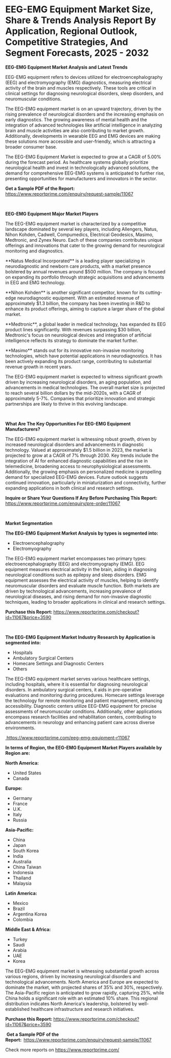 <p><h1>EEG-EMG Equipment Market Size, Share & Trends Analysis Report By Application, Regional Outlook, Competitive Strategies, And Segment Forecasts, 2025 - 2032</h1></p><p><strong>EEG-EMG Equipment Market Analysis and Latest Trends</strong></p>
<p><p>EEG-EMG equipment refers to devices utilized for electroencephalography (EEG) and electromyography (EMG) diagnostics, measuring electrical activity of the brain and muscles respectively. These tools are critical in clinical settings for diagnosing neurological disorders, sleep disorders, and neuromuscular conditions.</p><p>The EEG-EMG equipment market is on an upward trajectory, driven by the rising prevalence of neurological disorders and the increasing emphasis on early diagnostics. The growing awareness of mental health and the integration of advanced technologies like artificial intelligence in analyzing brain and muscle activities are also contributing to market growth. Additionally, developments in wearable EEG and EMG devices are making these solutions more accessible and user-friendly, which is attracting a broader consumer base.</p><p>The EEG-EMG Equipment Market is expected to grow at a CAGR of 5.00% during the forecast period. As healthcare systems globally prioritize neurological health and invest in technologically advanced solutions, the demand for comprehensive EEG-EMG systems is anticipated to further rise, presenting opportunities for manufacturers and innovators in the sector.</p></p>
<p><strong>Get a Sample PDF of the Report:&nbsp;</strong> <a href="https://www.reportprime.com/enquiry/request-sample/11067?utm_campaign=3492&utm_medium=2&utm_source=Github&utm_content=ia&utm_term=20032025&utm_id=eeg-emg-equipment">https://www.reportprime.com/enquiry/request-sample/11067</a></p>
<p>&nbsp;</p>
<p><strong>EEG-EMG Equipment Major Market Players</strong></p>
<p><p>The EEG-EMG equipment market is characterized by a competitive landscape dominated by several key players, including Allengers, Natus, Nihon Kohden, Cadwell, Compumedics, Electrical Geodesics, Masimo, Medtronic, and Zynex Neuro. Each of these companies contributes unique offerings and innovations that cater to the growing demand for neurological monitoring and diagnostics.</p><p>**Natus Medical Incorporated** is a leading player specializing in neurodiagnostic and newborn care products, with a market presence bolstered by annual revenues around $500 million. The company is focused on expanding its portfolio through strategic acquisitions and advancements in EEG and EMG technology.</p><p>**Nihon Kohden** is another significant competitor, known for its cutting-edge neurodiagnostic equipment. With an estimated revenue of approximately $1.3 billion, the company has been investing in R&D to enhance its product offerings, aiming to capture a larger share of the global market.</p><p>**Medtronic**, a global leader in medical technology, has expanded its EEG product lines significantly. With revenues surpassing $30 billion, Medtronic's focus on neurological devices and integration of artificial intelligence reflects its strategy to dominate the market further.</p><p>**Masimo** stands out for its innovative non-invasive monitoring technologies, which have potential applications in neurodiagnostics. It has been actively expanding its product range, contributing to substantial revenue growth in recent years.</p><p>The EEG-EMG equipment market is expected to witness significant growth driven by increasing neurological disorders, an aging population, and advancements in medical technologies. The overall market size is projected to reach several billion dollars by the mid-2020s, with a CAGR of approximately 5-7%. Companies that prioritize innovation and strategic partnerships are likely to thrive in this evolving landscape.</p></p>
<p>&nbsp;</p>
<p><strong>What Are The Key Opportunities For EEG-EMG Equipment Manufacturers?</strong></p>
<p><p>The EEG-EMG equipment market is witnessing robust growth, driven by increased neurological disorders and advancements in diagnostic technology. Valued at approximately $1.5 billion in 2023, the market is projected to grow at a CAGR of 7% through 2030. Key trends include the integration of AI for enhanced diagnostic capabilities and the rise in telemedicine, broadening access to neurophysiological assessments. Additionally, the growing emphasis on personalized medicine is propelling demand for specialized EEG-EMG devices. Future outlook suggests continued innovation, particularly in miniaturization and connectivity, further expanding applications in both clinical and research settings.</p></p>
<p><strong>Inquire or Share Your Questions If Any Before Purchasing This Report:</strong> <a href="https://www.reportprime.com/enquiry/pre-order/11067?utm_campaign=3492&utm_medium=2&utm_source=Github&utm_content=ia&utm_term=20032025&utm_id=eeg-emg-equipment">https://www.reportprime.com/enquiry/pre-order/11067</a></p>
<p>&nbsp;</p>
<p><strong>Market Segmentation</strong></p>
<p><strong>The EEG-EMG Equipment Market Analysis by types is segmented into:</strong></p>
<p><ul><li>Electroencephalography</li><li>Electromyography</li></ul></p>
<p><p>The EEG-EMG equipment market encompasses two primary types: electroencephalography (EEG) and electromyography (EMG). EEG equipment measures electrical activity in the brain, aiding in diagnosing neurological conditions such as epilepsy and sleep disorders. EMG equipment assesses the electrical activity of muscles, helping to identify neuromuscular disorders and evaluate muscle function. Both markets are driven by technological advancements, increasing prevalence of neurological diseases, and rising demand for non-invasive diagnostic techniques, leading to broader applications in clinical and research settings.</p></p>
<p><strong>Purchase this Report:&nbsp;</strong><a href="https://www.reportprime.com/checkout?id=11067&price=3590&utm_campaign=3492&utm_medium=2&utm_source=Github&utm_content=ia&utm_term=20032025&utm_id=eeg-emg-equipment">https://www.reportprime.com/checkout?id=11067&price=3590</a></p>
<p>&nbsp;</p>
<p><strong>The EEG-EMG Equipment Market Industry Research by Application is segmented into:</strong></p>
<p><ul><li>Hospitals</li><li>Ambulatory Surgical Centers</li><li>Homecare Settings and Diagnostic Centers</li><li>Others</li></ul></p>
<p><p>The EEG-EMG equipment market serves various healthcare settings, including hospitals, where it is essential for diagnosing neurological disorders. In ambulatory surgical centers, it aids in pre-operative evaluations and monitoring during procedures. Homecare settings leverage the technology for remote monitoring and patient management, enhancing accessibility. Diagnostic centers utilize EEG-EMG equipment for precise assessments of neuromuscular conditions. Additionally, other applications encompass research facilities and rehabilitation centers, contributing to advancements in neurology and enhancing patient care across diverse environments.</p></p>
<p><a href="https://www.reportprime.com/eeg-emg-equipment-r11067?utm_campaign=3492&utm_medium=2&utm_source=Github&utm_content=ia&utm_term=20032025&utm_id=eeg-emg-equipment">&nbsp;https://www.reportprime.com/eeg-emg-equipment-r11067</a></p>
<p><strong>In terms of Region, the EEG-EMG Equipment Market Players available by Region are:</strong></p>
<p>
    <p> <strong> North America: </strong>
        <ul>
            <li>United States</li>
            <li>Canada</li>
        </ul>
        </p> 
    <p> <strong> Europe: </strong>
        <ul>
            <li>Germany</li>
            <li>France</li>
            <li>U.K.</li>
            <li>Italy</li>
            <li>Russia</li>
        </ul>
        </p> 
    <p> <strong> Asia-Pacific: </strong>
        <ul>
            <li>China</li>
            <li>Japan</li>
            <li>South Korea</li>
            <li>India</li>
            <li>Australia</li>
            <li>China Taiwan</li>
            <li>Indonesia</li>
            <li>Thailand</li>
            <li>Malaysia</li>
        </ul>
        </p> 
    <p> <strong> Latin America: </strong>
        <ul>
            <li>Mexico</li>
            <li>Brazil</li>
            <li>Argentina Korea</li>
            <li>Colombia</li>
        </ul>
        </p> 
    <p> <strong> Middle East & Africa: </strong>
        <ul>
            <li>Turkey</li>
            <li>Saudi</li>
            <li>Arabia</li>
            <li>UAE</li>
            <li>Korea</li>
        </ul>
    </p>
    </p>
<p><p>The EEG-EMG equipment market is witnessing substantial growth across various regions, driven by increasing neurological disorders and technological advancements. North America and Europe are expected to dominate the market, with projected shares of 35% and 30%, respectively. The Asia-Pacific region is anticipated to grow rapidly, capturing 25%, while China holds a significant role with an estimated 10% share. This regional distribution indicates North America's leadership, bolstered by well-established healthcare infrastructure and research initiatives.</p></p>
<p><strong>Purchase this Report: </strong><a href="https://www.reportprime.com/checkout?id=11067&price=3590&utm_campaign=3492&utm_medium=2&utm_source=Github&utm_content=ia&utm_term=20032025&utm_id=eeg-emg-equipment">https://www.reportprime.com/checkout?id=11067&price=3590</a></p>
<p>&nbsp;<strong>Get a Sample PDF of the Report:&nbsp;&nbsp;</strong><a href="https://www.reportprime.com/enquiry/request-sample/11067?utm_campaign=3492&utm_medium=2&utm_source=Github&utm_content=ia&utm_term=20032025&utm_id=eeg-emg-equipment">https://www.reportprime.com/enquiry/request-sample/11067</a></p>
<p><strong></strong></p>
<p>Check more reports on <a href="https://www.reportprime.com/?utm_campaign=3492&utm_medium=2&utm_source=Github&utm_content=ia&utm_term=20032025&utm_id=eeg-emg-equipment">https://www.reportprime.com/</a></p>